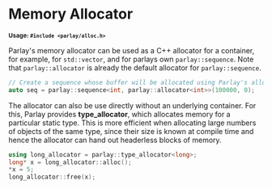 # Memory Allocator

<small>**Usage: `#include <parlay/alloc.h>`**</small>

Parlay's memory allocator can be used as a C++ allocator for a container, for example, for `std::vector`, and for parlays own `parlay::sequence`. Note that `parlay::allocator` is already the default allocator for `parlay::sequence`.

```c++
// Create a sequence whose buffer will be allocated using Parlay's allocator
auto seq = parlay::sequence<int, parlay::allocator<int>>(100000, 0);
```

The allocator can also be use directly without an underlying container. For this, Parlay provides **type_allocator**, which allocates memory for a particular static type. This is more efficient when allocating large numbers of objects of the same type, since their size is known at compile time and hence the allocator can hand out headerless blocks of memory.

```c++
using long_allocator = parlay::type_allocator<long>;
long* x = long_allocator::alloc();
*x = 5;
long_allocator::free(x);
```

